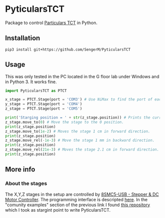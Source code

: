 # PyticularsTCT

Package to control [Particulars TCT](http://particulars.si/) in Python.

## Installation

```
pip3 install git+https://github.com/SengerM/PyticularsTCT
```

## Usage

This was only tested in the PC located in the G floor lab under Windows and in Python 3. It works fine.

```Python
import PyticularsTCT as PTCT

x_stage = PTCT.Stage(port = 'COM3') # Use NiMax to find the port of each stage.
y_stage = PTCT.Stage(port = 'COM4')
z_stage = PTCT.Stage(port = 'COM5')

print('Starging position = ' + str(z_stage.position)) # Prints the current position in meters.
z_stage.move_to(0) # Move the stage to the 0 position.
print(z_stage.position)
z_stage.move_to(1e-2) # Moves the stage 1 cm in forward direction.
print(z_stage.position)
z_stage.move_rel(-1e-3) # Move the stage 1 mm in backward direction.
print(z_stage.position)
z_stage.move_rel(21e-3) # Moves the stage 2.1 cm in forward direction.
print(z_stage.position)
```

## More info

### About the stages

The X,Y,Z stages in the setup are controlled by [8SMC5-USB - Stepper & DC Motor Controller](http://www.standa.lt/products/catalog/motorised_positioners?item=525). The programming interface is descripted [here](https://doc.xisupport.com/en/8smc5-usb/8SMCn-USB/Programming.html). In the "comunity examples" section of the previous link I found [this repository](https://github.com/Negrebetskiy/Attenuator) which I took as stargint point to write PyticularsTCT.
